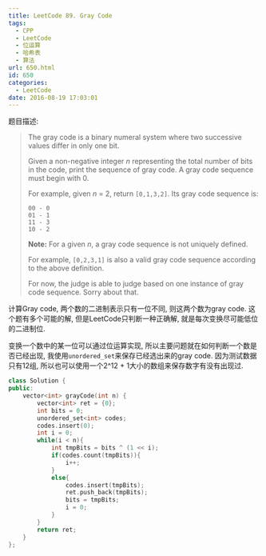 ```yaml
---
title: LeetCode 89. Gray Code
tags:
  - CPP
  - LeetCode
  - 位运算
  - 哈希表
  - 算法
url: 650.html
id: 650
categories:
  - LeetCode
date: 2016-08-19 17:03:01
---
```

题目描述:

> The gray code is a binary numeral system where two successive values differ in only one bit.
>
> Given a non-negative integer *n* representing the total number of bits in the code, print the sequence of gray code. A gray code sequence must begin with 0.
>
> For example, given *n* = 2, return `[0,1,3,2]`. Its gray code sequence is:
>
> ```
> 00 - 0
> 01 - 1
> 11 - 3
> 10 - 2
>
> ```
>
> **Note:**
> For a given *n*, a gray code sequence is not uniquely defined.
>
> For example, `[0,2,3,1]` is also a valid gray code sequence according to the above definition.
>
> For now, the judge is able to judge based on one instance of gray code sequence. Sorry about that.

计算Gray code, 两个数的二进制表示只有一位不同, 则这两个数为gray code. 这个题有多个可能的解, 但是LeetCode只判断一种正确解, 就是每次变换尽可能低位的二进制位.

变换一个数中的某一位可以通过位运算实现, 所以主要问题就在如何判断一个数是否已经出现, 我使用`unordered_set`来保存已经选出来的gray code. 因为测试数据只有12组, 所以也可以使用一个2^12 + 1大小的数组来保存数字有没有出现过.

```cpp
class Solution {
public:
    vector<int> grayCode(int n) {
        vector<int> ret = {0};
        int bits = 0;
        unordered_set<int> codes;
        codes.insert(0);
        int i = 0;
        while(i < n){
            int tmpBits = bits ^ (1 << i);
            if(codes.count(tmpBits)){
                i++;
            }
            else{
                codes.insert(tmpBits);
                ret.push_back(tmpBits);
                bits = tmpBits;
                i = 0;
            }
        }
        return ret;
    }
};
```

